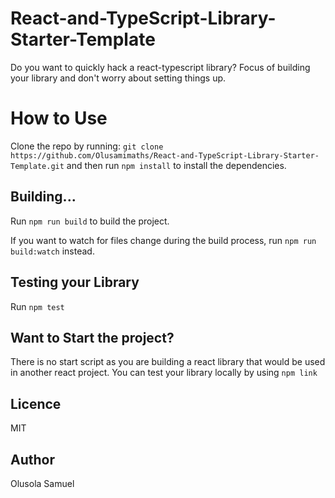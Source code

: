 # React-and-TypeScript-Library-Starter-Template

Do you want to quickly hack a react-typescript library? Focus of building your library and don't worry about setting things up.

# How to Use

Clone the repo by running:
`git clone https://github.com/Olusamimaths/React-and-TypeScript-Library-Starter-Template.git`
and then run `npm install` to install the dependencies.

## Building...

Run `npm run build` to build the project.

If you want to watch for files change during the build process, run `npm run build:watch` instead.

## Testing your Library

Run `npm test`

## Want to Start the project?

There is no start script as you are building a react library that would be used in another react project.
You can test your library locally by using `npm link`

## Licence

MIT

## Author

Olusola Samuel
